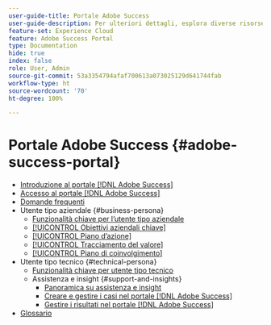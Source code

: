 ```yaml
---
user-guide-title: Portale Adobe Success
user-guide-description: Per ulteriori dettagli, esplora diverse risorse relative al portale Adobe Success.
feature-set: Experience Cloud
feature: Adobe Success Portal
type: Documentation
hide: true
index: false
role: User, Admin
source-git-commit: 53a3354794afaf700613a073025129d641744fab
workflow-type: ht
source-wordcount: '70'
ht-degree: 100%

---
```



# Portale Adobe Success {#adobe-success-portal}

- [Introduzione al portale [!DNL Adobe Success] ](/help/adobe-success-portal/adobe-success-portal-introduction.md)
- [Accesso al portale [!DNL Adobe Success] ](/help/adobe-success-portal/access-to-the-adobe-success-portal.md)
- [Domande frequenti](/help/adobe-success-portal/adobe-success-portal-customer-faq.md)
- Utente tipo aziendale {#business-persona}
   - [Funzionalità chiave per l’utente tipo aziendale](/help/adobe-success-portal/business-persona/key-functionalities-for-business-persona.md)
   - [[!UICONTROL Obiettivi aziendali chiave]](/help/adobe-success-portal/business-persona/key-business-objectives.md)
   - [[!UICONTROL Piano d’azione]](/help/adobe-success-portal/business-persona/action-plan.md)
   - [[!UICONTROL Tracciamento del valore]](/help/adobe-success-portal/business-persona/value-tracker.md)
   - [[!UICONTROL Piano di coinvolgimento]](/help/adobe-success-portal/business-persona/engagement-plan.md)
- Utente tipo tecnico {#technical-persona}
   - [Funzionalità chiave per utente tipo tecnico](/help/adobe-success-portal/technical-persona/key-functionalities-for-technical-persona.md)
   - Assistenza e insight {#support-and-insights}
      - [Panoramica su assistenza e insight](/help/adobe-success-portal/technical-persona/support-and-insights/support-and-insights-overview.md)
      - [Creare e gestire i casi nel portale [!DNL Adobe Success] ](/help/adobe-success-portal/technical-persona/support-and-insights/create-and-manage-cases-in-the-adobe-success-portal.md)
      - [Gestire i risultati nel portale [!DNL Adobe Success] ](/help/adobe-success-portal/technical-persona/support-and-insights/manage-findings-adobe-success-portal.md)
- [Glossario](/help/adobe-success-portal/glossary.md)
